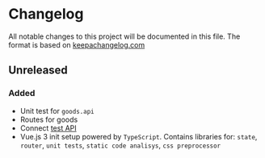 # Changelog

All notable changes to this project will be documented in this file. 
The format is based on [keepachangelog.com]

## Unreleased

### Added

- Unit test for `goods.api`
- Routes for goods
- Connect [test API]
- Vue.js 3 init setup powered by `TypeScript`. Contains libraries for: 
`state`, `router`, `unit tests`, `static code analisys`, `css preprocessor`

[keepachangelog.com]:https://keepachangelog.com/en/1.0.0/
[test API]:https://github.com/NaMax66/test-api
